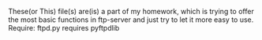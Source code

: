 These(or This) file(s) are(is) a part of my homework, which is trying to offer the most basic functions in ftp-server and just try to let it more easy to use.
Require:
  ftpd.py requires pyftpdlib
